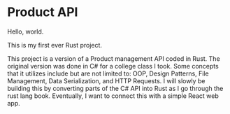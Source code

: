 # Product API

Hello, world.

This is my first ever Rust project.

This project is a version of a Product management API coded in Rust. The original version was done in C# for a college class I took. Some concepts that it utilizes include but are not limited to: OOP, Design Patterns, File Management, Data Serialization, and HTTP Requests.  I will slowly be building this by converting parts of the C# API into Rust as I go through the rust lang book. Eventually, I want to connect this with a simple React web app.
